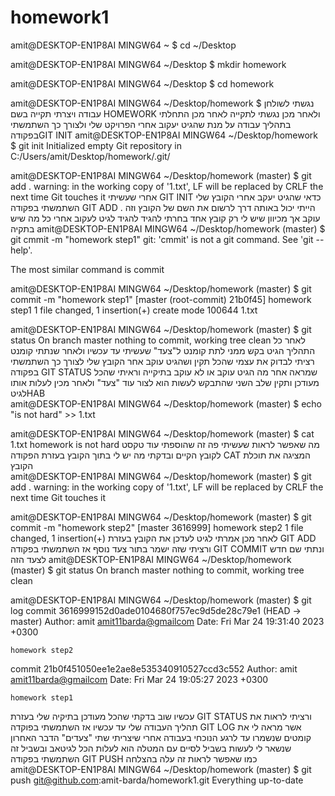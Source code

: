 # homework1
amit@DESKTOP-EN1P8AI MINGW64 ~
$ cd ~/Desktop

amit@DESKTOP-EN1P8AI MINGW64 ~/Desktop
$ mkdir homework

amit@DESKTOP-EN1P8AI MINGW64 ~/Desktop
$ cd homework

amit@DESKTOP-EN1P8AI MINGW64 ~/Desktop/homework
$
נגשתי לשולחן עבודה ויצרתי תקייה בשם HOMEWORK ולאחר מכן נגשתי לתקייה
לאחר מכן התחלתי בתהליך עבודה על מנת שהגיט יעקוב אחרי הפרויקט שלי ולצורך כך השתמשתי בפקודהGIT INIT 
amit@DESKTOP-EN1P8AI MINGW64 ~/Desktop/homework
$ git init
Initialized empty Git repository in C:/Users/amit/Desktop/homework/.git/

amit@DESKTOP-EN1P8AI MINGW64 ~/Desktop/homework (master)
$ git add .
warning: in the working copy of '1.txt', LF will be replaced by CRLF the next time Git touches it
אחרי שעשיתי GIT INIT כדאי שהגיט יעקב אחרי הקובץ שלי השתמשתי בפקודה GIT ADD . הייתי יכול באותה דרך לרשום את השם של הקובץ וזה עוקב אך מכיוון שיש לי רק קובץ אחד בחרתי להגיד להגיד לגיט לעקוב אחרי כל מה שיש בתקיה 
amit@DESKTOP-EN1P8AI MINGW64 ~/Desktop/homework (master)
$ git cmmit -m "homework step1"
git: 'cmmit' is not a git command. See 'git --help'.

The most similar command is
        commit

amit@DESKTOP-EN1P8AI MINGW64 ~/Desktop/homework (master)
$ git commit -m "homework step1"
[master (root-commit) 21b0f45] homework step1
 1 file changed, 1 insertion(+)
 create mode 100644 1.txt

amit@DESKTOP-EN1P8AI MINGW64 ~/Desktop/homework (master)
$ git status
On branch master
nothing to commit, working tree clean
לאחר כל התהליך הגיט בקש ממני לתת קומנט ל"צעד" שעשיתי עד עכשיו ולאחר שנתתי קומנט רציתי לבדוק את עצמי שהכל תקין ושהגיט עוקב אחר הקובץ שלי לצורך כך השתמשתי בפקודה GIT STATUS שמראה אחר מה הגיט עוקב או לא עוקב בתיקייה וראיתי שהכל מעודכן ותקין
שלב השני שהתבקש לעשות הוא לצור עוד "צעד" ולאחר מכין לעלות אותו לגיטHAB   
amit@DESKTOP-EN1P8AI MINGW64 ~/Desktop/homework (master)
$ echo "is not hard" >> 1.txt

amit@DESKTOP-EN1P8AI MINGW64 ~/Desktop/homework (master)
$ cat 1.txt
homework
is not hard
מה שאפשר לראות שעשיתי פה זה שהוספתי עוד טקסט לקובץ הקיים ובדקתי מה יש לי בתוך הקובץ בעזרת הפקודה CAT המציגה את תוכלת הקובץ   
amit@DESKTOP-EN1P8AI MINGW64 ~/Desktop/homework (master)
$ git add .
warning: in the working copy of '1.txt', LF will be replaced by CRLF the next time Git touches it

amit@DESKTOP-EN1P8AI MINGW64 ~/Desktop/homework (master)
$ git commit -m "homework step2"
[master 3616999] homework step2
 1 file changed, 1 insertion(+)
לאחר מכן אמרתי לגיט לעדכן את הקובץ בעזרת GIT ADD ורציתי שזה ישמר בתור צעד נוסף אז השתמשתי בפקודה GIT COMMIT ונתתי שם חדש לצעד הזה 
amit@DESKTOP-EN1P8AI MINGW64 ~/Desktop/homework (master)
$ git status
On branch master
nothing to commit, working tree clean

amit@DESKTOP-EN1P8AI MINGW64 ~/Desktop/homework (master)
$ git log
commit 3616999152d0ade0104680f757ec9d5de28c79e1 (HEAD -> master)
Author: amit <amit11barda@gmailcom>
Date:   Fri Mar 24 19:31:40 2023 +0300

    homework step2

commit 21b0f451050ee1e2ae8e535340910527ccd3c552
Author: amit <amit11barda@gmailcom>
Date:   Fri Mar 24 19:05:27 2023 +0300

    homework step1
עכשיו שוב בדקתי שהכל מעודכן בתיקיה שלי בעזרת GIT STATUS  ורציתי לראות את תהליך העבודה שלי עד עכשיו אז השתמשתי בפוקדה GIT LOG אשר מראה לי את קומטים שנשמרו עד לרגע הנוכחי בעבודה
אחרי שיצריתי שתי "צעדים" הדבר האחרון שנשאר לי לעשות בשביל לסיים עם המטלה הוא לעלות הכל לגיטאב ובשביל זה השתמשתי בפקודה GIT PUSH 
כמו שאפשר לראות זה עלה בהצלחה 
amit@DESKTOP-EN1P8AI MINGW64 ~/Desktop/homework (master)
$ git push git@github.com:amit-barda/homework1.git
Everything up-to-date
